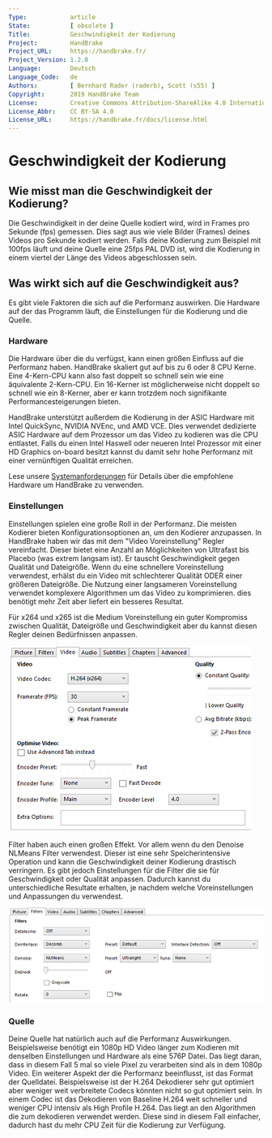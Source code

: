 ```yaml
---
Type:            article
State:           [ obsolete ]
Title:           Geschwindigkeit der Kodierung
Project:         HandBrake
Project_URL:     https://handbrake.fr/
Project_Version: 1.2.0
Language:        Deutsch
Language_Code:   de
Authors:         [ Bernhard Rader (raderb), Scott (s55) ]
Copyright:       2019 HandBrake Team
License:         Creative Commons Attribution-ShareAlike 4.0 International
License_Abbr:    CC BY-SA 4.0
License_URL:     https://handbrake.fr/docs/license.html
---
```


Geschwindigkeit der Kodierung
=============================
## Wie misst man die Geschwindigkeit der Kodierung?
Die Geschwindigkeit in der deine Quelle kodiert wird, wird in Frames pro Sekunde (fps) gemessen. Dies sagt aus wie viele Bilder (Frames) deines Videos pro Sekunde kodiert werden. Falls deine Kodierung zum Beispiel mit 100fps läuft und deine Quelle eine 25fps PAL DVD ist, wird die Kodierung in einem viertel der Länge des Videos abgeschlossen sein.

## Was wirkt sich auf die Geschwindigkeit aus?
Es gibt viele Faktoren die sich auf die Performanz auswirken. Die Hardware auf der das Programm läuft, die Einstellungen für die Kodierung und die Quelle.

### Hardware
Die Hardware über die du verfügst, kann einen größen Einfluss auf die Performanz haben. HandBrake skaliert gut auf bis zu 6 oder 8 CPU Kerne. Eine 4-Kern-CPU kann also fast doppelt so schnell sein wie eine äquivalente 2-Kern-CPU. Ein 16-Kerner ist möglicherweise nicht doppelt so schnell wie ein 8-Kerner, aber er kann trotzdem noch signifikante Performancesteigerungen bieten.

HandBrake unterstützt außerdem die Kodierung in der ASIC Hardware mit Intel QuickSync, NVIDIA NVEnc, und AMD VCE. Dies verwendet dedizierte ASIC Hardware auf dem Prozessor um das Video zu kodieren was die CPU entlastet. Falls du einen Intel Haswell oder neueren Intel Prozessor mit einer HD Graphics on-board besitzt kannst du damit sehr hohe Performanz mit einer vernünftigen Qualität erreichen.

Lese unsere [Systemanforderungen](system-requirements.html) für Details über die empfohlene Hardware um HandBrake zu verwenden.

### Einstellungen
Einstellungen spielen eine große Roll in der Performanz. Die meisten Kodierer bieten Konfigurationsoptionen an, um den Kodierer anzupassen. In HandBrake haben wir das mit dem "Video Voreinstellung" Regler vereinfacht. Dieser bietet eine Anzahl an Möglichkeiten von Ultrafast bis Placebo (was extrem langsam ist). Er tauscht Geschwindigkeit gegen Qualität und Dateigröße. Wenn du eine schnellere Voreinstellung verwendest, erhälst du ein Video mit schlechterer Qualität ODER einer größeren Dateigröße. Die Nutzung einer langsameren Voreinstellung verwendet komplexere Algorithmen um  das Video zu komprimieren. dies benötigt mehr Zeit aber liefert ein besseres Resultat.

Für x264 und x265 ist die Medium Voreinstellung ein guter Kompromiss zwischen Qualität, Dateigröße und Geschwindigkeit aber du kannst diesen Regler deinen Bedürfnissen anpassen.

<!-- .system-windows -->

![HandBrake's Videoqualitätseinstellungen](../../../en/images/windows/video-quality-1.0.0.png "HandBrake's Videoqualitätseinstellungen")

<!-- /.system-windows -->

Filter haben auch einen großen Effekt. Vor allem wenn du den Denoise NLMeans Filter verwendest. Dieser ist eine sehr Speicherintensive Operation und kann die Geschwindigkeit deiner Kodierung drastisch verringern. Es gibt jedoch Einstellungen für die Filter die sie für Geschwindigkeit oder Qualität anpassen. Dadurch kannst du unterschiedliche Resultate erhalten, je nachdem welche Voreinstellungen und Anpassungen du verwendest.

<!-- .system-windows -->

![HandBrake's Videofilter Einstellungen](../../../en/images/windows/video-filters-1.0.0.png "HandBrake's Videofilter Einstellungen")

<!-- /.system-windows -->

### Quelle
Deine Quelle hat natürlich auch auf die Performanz Auswirkungen.
Beispielsweise benötigt ein 1080p HD Video länger zum Kodieren mit denselben Einstellungen und Hardware als eine 576P Datei. Das liegt daran, dass in diesem Fall 5 mal so viele Pixel zu verarbeiten sind als in dem 1080p Video.
Ein weiterer Aspekt der die Performanz beeinflusst, ist das Format der Quelldatei. Beispielsweise ist der H.264 Dekodierer sehr gut optimiert aber weniger weit verbreitete Codecs könnten nicht so gut optimiert sein. In einem Codec ist das Dekodieren von Baseline H.264 weit schneller und weniger CPU intensiv als High Profile H.264. Das liegt an den Algorithmen die zum dekodieren verwendet werden. Diese sind in diesem Fall einfacher, dadurch hast du mehr CPU Zeit für die Kodierung zur Verfügung.

